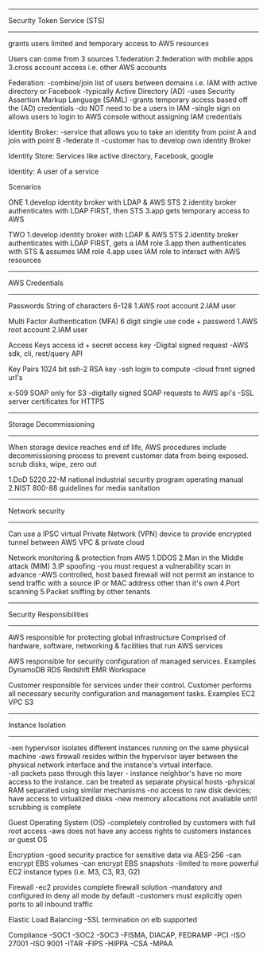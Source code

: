 ****************************
Security Token Service (STS)
****************************

grants users limited and temporary access to AWS resources

Users can come from 3 sources
1.federation
2.federation with mobile apps
3.cross account access i.e. other AWS accounts

Federation:
-combine/join list of users between domains i.e. IAM with active directory or Facebook
-typically Active Directory (AD)
-uses Security Assertion Markup Language (SAML)
-grants temporary access based off the (AD) credentials
-do NOT need to be a users in IAM
-single sign on allows users to login to AWS console without assigning IAM credentials

Identity Broker:
-service that allows you to take an identity from point A and join with point B
-federate it
-customer has to develop own identity Broker

Identity Store:
Services like active directory, Facebook, google

Identity:
A user of a service

Scenarios

ONE
1.develop identity broker with LDAP & AWS STS
2.identity broker authenticates with LDAP FIRST, then STS
3.app gets temporary access to AWS

TWO
1.develop identity broker with LDAP & AWS STS
2.identity broker authenticates with LDAP FIRST, gets a IAM role
3.app then authenticates with STS & assumes IAM role
4.app uses IAM role to interact with AWS resources

***************
AWS Credentials
***************

Passwords
String of characters 6-128
1.AWS root account
2.IAM user

Multi Factor Authentication (MFA)
6 digit single use code + password
1.AWS root account
2.IAM user

Access Keys
access id + secret access key
-Digital signed request
-AWS sdk, cli, rest/query API

Key Pairs
1024 bit ssh-2 RSA key
-ssh login to compute
-cloud front signed url's

x-509
SOAP only for S3
-digitally signed SOAP requests to AWS api's
-SSL server certificates for HTTPS

***********************
Storage Decommissioning
***********************
When storage device reaches end of life, AWS procedures include decommissioning process to prevent customer data from being exposed.  scrub disks, wipe, zero out

1.DoD 5220.22-M national industrial security program operating manual
2.NIST 800-88 guidelines for media sanitation

****************
Network security
****************

Can use a IPSC virtual Private Network (VPN) device to provide encrypted tunnel between AWS VPC & private cloud

Network monitoring & protection from AWS
1.DDOS
2.Man in the Middle attack (MIM)
3.IP spoofing
-you must request a vulnerability scan in advance
-AWS controlled, host based firewall will not permit an instance to send traffic with a source IP or MAC address other than it's own
4.Port scanning
5.Packet sniffing by other tenants

*****************************
Security Responsibilities
*****************************
AWS responsible for protecting global infrastructure
Comprised of hardware, software, networking & facilities that run AWS services

AWS responsible for security configuration of managed services.  Examples
DynamoDB
RDS
Redshift
EMR
Workspace

Customer responsible for services under their control.  Customer performs all necessary security configuration and management tasks.  Examples
EC2
VPC
S3

******************
Instance Isolation
******************
-xen hypervisor isolates different instances running on the same physical machine
-aws firewall resides within the hypervisor layer between the physical network interface and the instance's virtual interface.  
-all packets pass through this layer - instance neighbor's have no more access to the instance.  can be treated as separate physical hosts
-physical RAM separated using similar mechanisms
-no access to raw disk devices; have access to virtualized disks
-new memory allocations not available until scrubbing is complete

Guest Operating System (OS)
-completely controlled by customers with full root access
-aws does not have any access rights to customers instances or guest OS

Encryption
-good security practice for sensitive data via AES-256
-can encrypt EBS volumes
-can encrypt EBS snapshots
-limited to more powerful EC2 instance types (i.e. M3, C3, R3, G2)

Firewall
-ec2 provides complete firewall solution
-mandatory and configured in deny all mode by default
-customers must explicitly open ports to all inbound traffic

Elastic Load Balancing
-SSL termination on elb supported

Compliance
-SOC1
-SOC2
-SOC3
-FISMA, DIACAP, FEDRAMP
-PCI
-ISO 27001
-ISO 9001
-ITAR
-FIPS
-HIPPA
-CSA
-MPAA
